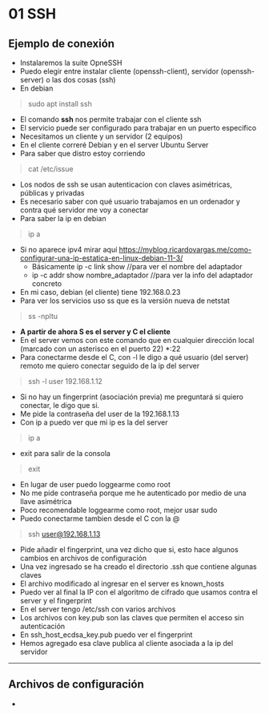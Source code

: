 # 01 SSH 

## Ejemplo de conexión

- Instalaremos la suite OpneSSH
- Puedo elegir entre instalar cliente (openssh-client), servidor (openssh-server) o las dos cosas (ssh)
- En debian

>  sudo apt install ssh

- El comando **ssh** nos permite trabajar con el cliente ssh 
- El servicio puede ser configurado para trabajar en un puerto especifico
- Necesitamos un cliente y un servidor (2 equipos)
- En el cliente correré Debian y en el server Ubuntu Server
- Para saber que distro estoy corriendo

> cat /etc/issue

- Los nodos de ssh se usan autenticacion con claves asimétricas, públicas y privadas
- Es necesario saber con qué usuario trabajamos en un ordenador y contra qué servidor me voy a conectar 
- Para saber la ip en debian

> ip a

- Si no aparece ipv4 mirar aquí https://myblog.ricardovargas.me/como-configurar-una-ip-estatica-en-linux-debian-11-3/
  - Básicamente ip -c link show //para ver el nombre del adaptador
  - ip -c addr show nombre_adaptador //para ver la info del adaptador concreto
- En mi caso, debian (el cliente) tiene 192.168.0.23
- Para ver los servicios uso ss que es la versión nueva de netstat

> ss -npltu

- **A partir de ahora S es el server y C el cliente**
- En el server vemos con este comando que en cualquier dirección local (marcado con un asterisco en el puerto 22) *:22
- Para conectarme desde el C, con -l le digo a qué usuario (del server) remoto me quiero conectar seguido de la ip del server

> ssh -l user 192.168.1.12

- Si no hay un fingerprint (asociación previa) me preguntará si quiero conectar, le digo que si.
- Me pide la contraseña del user de la 192.168.1.13
- Con ip a puedo ver que mi ip es la del server
>ip a

- exit para salir de la consola
> exit

- En lugar de user puedo loggearme como root 
- No me pide contraseña porque me he autenticado por medio de una llave asimétrica
- Poco recomendable loggearme como root, mejor usar sudo
- Puedo conectarme tambien desde el C con la @

> ssh user@192.168.1.13

- Pide añadir el fingerprint, una vez dicho que si, esto hace algunos cambios en archivos de configuración
- Una vez ingresado se ha creado el directorio .ssh que contiene algunas claves
- El archivo modificado al ingresar en el server es known_hosts
- Puedo ver al final la IP con el algoritmo de cifrado que usamos contra el server y el fingerprint
- En el server tengo /etc/ssh con varios archivos
- Los archivos con key.pub son las claves que permiten el acceso sin autenticación
- En ssh_host_ecdsa_key.pub puedo ver el fingerprint
- Hemos agregado esa clave publica al cliente asociada a la ip del servidor 
----

## Archivos de configuración

- 


